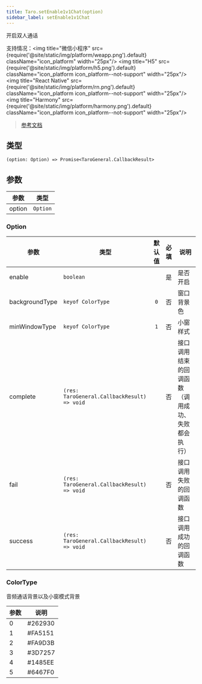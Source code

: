 ```yaml
---
title: Taro.setEnable1v1Chat(option)
sidebar_label: setEnable1v1Chat
---
```


开启双人通话

支持情况：<img title="微信小程序" src={require('@site/static/img/platform/weapp.png').default} className="icon_platform" width="25px"/> <img title="H5" src={require('@site/static/img/platform/h5.png').default} className="icon_platform icon_platform--not-support" width="25px"/> <img title="React Native" src={require('@site/static/img/platform/rn.png').default} className="icon_platform icon_platform--not-support" width="25px"/> <img title="Harmony" src={require('@site/static/img/platform/harmony.png').default} className="icon_platform icon_platform--not-support" width="25px"/>

> [参考文档](https://developers.weixin.qq.com/miniprogram/dev/api/media/voip/wx.setEnable1v1Chat.html)

## 类型

```tsx
(option: Option) => Promise<TaroGeneral.CallbackResult>
```

## 参数

| 参数 | 类型 |
| --- | --- |
| option | `Option` |

### Option

| 参数 | 类型 | 默认值 | 必填 | 说明 |
| --- | --- | :---: | :---: | --- |
| enable | `boolean` |  | 是 | 是否开启 |
| backgroundType | `keyof ColorType` | `0` | 否 | 窗口背景色 |
| minWindowType | `keyof ColorType` | `1` | 否 | 小窗样式 |
| complete | `(res: TaroGeneral.CallbackResult) => void` |  | 否 | 接口调用结束的回调函数（调用成功、失败都会执行） |
| fail | `(res: TaroGeneral.CallbackResult) => void` |  | 否 | 接口调用失败的回调函数 |
| success | `(res: TaroGeneral.CallbackResult) => void` |  | 否 | 接口调用成功的回调函数 |

### ColorType

音频通话背景以及小窗模式背景

| 参数 | 说明 |
| --- | --- |
| 0 | #262930 |
| 1 | #FA5151 |
| 2 | #FA9D3B |
| 3 | #3D7257 |
| 4 | #1485EE |
| 5 | #6467F0 |
